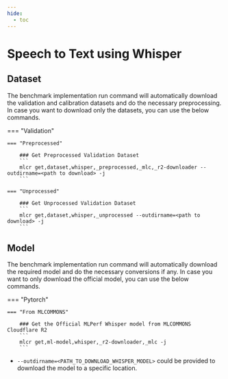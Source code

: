 ```yaml
---
hide:
  - toc
---
```


# Speech to Text using Whisper

## Dataset

The benchmark implementation run command will automatically download the validation and calibration datasets and do the necessary preprocessing. In case you want to download only the datasets, you can use the below commands.

=== "Validation"

    === "Preprocessed"

        ### Get Preprocessed Validation Dataset
        ```
        mlcr get,dataset,whisper,_preprocessed,_mlc,_r2-downloader --outdirname=<path to download> -j
        ```

    === "Unprocessed"

        ### Get Unprocessed Validation Dataset
        ```
        mlcr get,dataset,whisper,_unprocessed --outdirname=<path to download> -j
        ```

## Model
The benchmark implementation run command will automatically download the required model and do the necessary conversions if any. In case you want to only download the official model, you can use the below commands.

=== "Pytorch"

    === "From MLCOMMONS"

        ### Get the Official MLPerf Whisper model from MLCOMMONS Cloudflare R2
        ```
        mlcr get,ml-model,whisper,_r2-downloader,_mlc -j
        ```

- `--outdirname=<PATH_TO_DOWNLOAD_WHISPER_MODEL>` could be provided to download the model to a specific location.